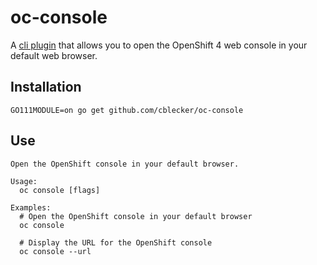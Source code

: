 # oc-console

A [cli plugin] that allows you to open the OpenShift 4 web console in your
default web browser.

## Installation

```
GO111MODULE=on go get github.com/cblecker/oc-console
```

[cli plugin]: https://kubernetes.io/docs/tasks/extend-kubectl/kubectl-plugins/

## Use

```
Open the OpenShift console in your default browser.

Usage:
  oc console [flags]

Examples:
  # Open the OpenShift console in your default browser
  oc console
  
  # Display the URL for the OpenShift console
  oc console --url
```
